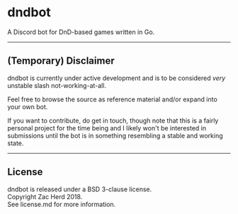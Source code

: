 # dndbot
A Discord bot for DnD-based games written in Go.

---

## (Temporary) Disclaimer
dndbot is currently under active development and is to be considered *very* unstable
slash not-working-at-all.

Feel free to browse the source as reference material and/or expand into your own bot.

If you want to contribute, do get in touch, though note that this is a fairly personal
project for the time being and I likely won't be interested in submissions until the
bot is in something resembling a stable and working state.

---

## License
dndbot is released under a BSD 3-clause license.  
Copyright Zac Herd 2018.  
See license.md for more information.  

